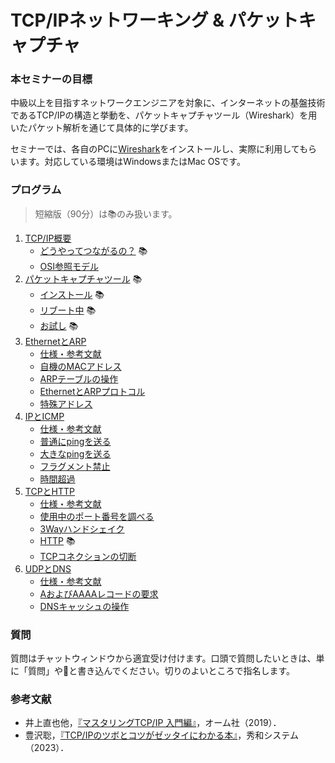# TCP/IPネットワーキング & パケットキャプチャ

### 本セミナーの目標

中級以上を目指すネットワークエンジニアを対象に、インターネットの基盤技術であるTCP/IPの構造と挙動を、パケットキャプチャツール（Wireshark）を用いたパケット解析を通じて具体的に学びます。

セミナーでは、各自のPCに[Wireshark](https://www.wireshark.org/ "LINK")をインストールし、実際に利用してもらいます。対応している環境はWindowsまたはMac OSです。


### プログラム

> 短縮版（90分）は📚のみ扱います。

1. [TCP/IP概要](./01_Basics.md "INTERNAL")
	- [どうやってつながるの？](./01_Basics.md#どうやってつながるの？ "INTERNAL") 📚
	- [OSI参照モデル](./01_Basics.md#OSI参照モデル "INTERNAL")
2. [パケットキャプチャツール](./02_Wireshark.md "INTERNAL") 📚
	- [インストール](./02_Wireshark.md#インストール "INTERNAL") 📚
	- [リブート中](./02_Wireshark.md#リブート中 "INTERNAL") 📚
	- [お試し](./02_Wireshark.md#お試し "INTERNAL") 📚
3. [EthernetとARP](./03_Ethernet-Arp.md "INTERNAL")
	- [仕様・参考文献](./03_Ethernet-Arp.md#仕様・参考文献 "INTERNAL")
	- [自機のMACアドレス](./03_Ethernet-Arp.md#自機のMACアドレス "INTERNAL")
	- [ARPテーブルの操作](./03_Ethernet-Arp.md#ARPテーブルの操作 "INTERNAL")
	- [EthernetとARPプロトコル](./03_Ethernet-Arp.md#EthernetとARPプロトコル "INTERNAL")
	- [特殊アドレス](./03_Ethernet-Arp.md#特殊アドレス "INTERNAL")
4. [IPとICMP](./04_IP-ping.md "INTERNAL")
	- [仕様・参考文献](./04_IP-ping.md#仕様・参考文献 "INTERNAL")
	- [普通にpingを送る](./04_IP-ping.md#普通にpingを送る "INTERNAL")
	- [大きなpingを送る](./04_IP-ping.md#大きなpingを送る "INTERNAL")
	- [フラグメント禁止](./04_IP-ping.md#フラグメント禁止 "INTERNAL")
	- [時間超過](./04_IP-ping.md#時間超過 "INTERNAL")
5. [TCPとHTTP](./05_Tcp-Http.md "INTERNAL")
	- [仕様・参考文献](./05_Tcp-Http.md#仕様・参考文献 "INTERNAL")
	- [使用中のポート番号を調べる](./05_Tcp-Http.md#使用中のポート番号を調べる "INTERNAL")
	- [3Wayハンドシェイク](./05_Tcp-Http.md#3Wayハンドシェイク "INTERNAL")
	- [HTTP](./05_Tcp-Http.md#HTTP "INTERNAL") 📚
	- [TCPコネクションの切断](./06_Tcp-Http.md#TCPコネクションの切断 "INTERNAL")
6. [UDPとDNS](./06_Udp-Dns.md "INTERNAL")
	- [仕様・参考文献](./06_Udp-Dns.md#仕様・参考文献 "INTERNAL")
	- [AおよびAAAAレコードの要求](./06_Udp-Dns.md#AおよびAAAAレコードの要求 "INTERNAL")
	- [DNSキャッシュの操作](./06_Udp-Dns.md#DNSキャッシュの操作 "INTERNAL")


### 質問

質問はチャットウィンドウから適宜受け付けます。口頭で質問したいときは、単に「質問」や🙋と書き込んでください。切りのよいところで指名します。


### 参考文献

- 井上直也他，[『マスタリングTCP/IP 入門編』](https://www.ohmsha.co.jp/book/9784274224478/ "LINK")，オーム社（2019）．
- 豊沢聡，[『TCP/IPのツボとコツがゼッタイにわかる本』](https://www.shuwasystem.co.jp/book/9784798068664.html "LINK")，秀和システム（2023）．